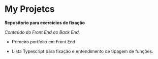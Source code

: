 # My Projetcs

**Repositorio para exercícios de fixação**

*Conteúdo do Front End ao Back End.*

- Primeiro portfolio em Front End

- Lista Typescript para fixação e entendimento de tipagem de funções.





